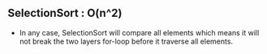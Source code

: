 ## SelectionSort : O(n^2)
- In any case, SelectionSort will compare all elements which means it will not break the two layers for-loop before it traverse all elements.
